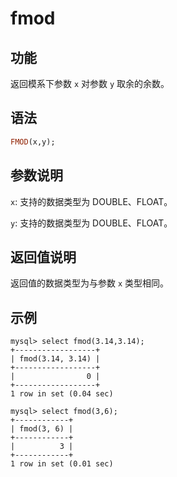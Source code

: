 # fmod

## 功能

返回模系下参数 `x` 对参数 `y` 取余的余数。

## 语法

```Haskell
FMOD(x,y);
```

## 参数说明

`x`: 支持的数据类型为 DOUBLE、FLOAT。

`y`: 支持的数据类型为 DOUBLE、FLOAT。

## 返回值说明

返回值的数据类型为与参数 `x` 类型相同。

## 示例

```Plain Text
mysql> select fmod(3.14,3.14);
+------------------+
| fmod(3.14, 3.14) |
+------------------+
|                0 |
+------------------+
1 row in set (0.04 sec)

mysql> select fmod(3,6);
+------------+
| fmod(3, 6) |
+------------+
|          3 |
+------------+
1 row in set (0.01 sec)
```
